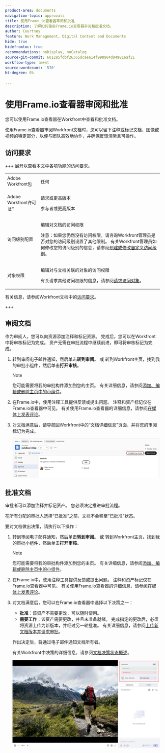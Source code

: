 ```yaml
---
product-area: documents
navigation-topic: approvals
title: 使用Frame.io查看器审阅和批准
description: 了解如何使用Frame.io查看器审阅和批准文档。
author: Courtney
feature: Work Management, Digital Content and Documents
hide: true
hidefromtoc: true
recommendations: noDisplay, noCatalog
source-git-commit: 601285fdbf26365dcaea14f990904d049816af21
workflow-type: tm+mt
source-wordcount: '570'
ht-degree: 0%

---
```



# 使用Frame.io查看器审阅和批准

您可以使用Frame.io查看器在Workfront中查看和批准文档。

使用Frame.io查看器审阅Workfront文档时，您可以留下注释或标记文档、图像或视频的特定部分，以便与团队高效地协作，并确保反馈清晰且可操作。

<!--For more information on the Frame.io integration with Workfront, see [Frame.io integration overview](/help/quicksilver/review-and-approve-work/native-integrations/frame-io/frame-int-overview.md).-->

## 访问要求

+++ 展开以查看本文中各项功能的访问要求。

<table style="table-layout:auto"> 
 <col> 
 </col> 
 <col> 
 </col> 
 <tbody> 
  <tr> 
   <td role="rowheader">Adobe Workfront包</td> 
   <td> <p> 任何</p> </td> 
  </tr> 
  <tr> 
   <td role="rowheader">Adobe Workfront许可证*</td> 
   <td> <p>请求或更高版本</p>
   <p>参与者或更高版本</p> </td> 
  </tr> 
  <tr data-mc-conditions=""> 
   <td role="rowheader">访问级别配置</td> 
   <td> <p>编辑对文档的访问权限</p> <p>注意：如果您仍然没有访问权限，请咨询Workfront管理员是否对您的访问级别设置了其他限制。 有关Workfront管理员如何修改您的访问级别的信息，请参阅<a href="/help/quicksilver/administration-and-setup/add-users/configure-and-grant-access/create-modify-access-levels.md" class="MCXref xref">创建或修改自定义访问级别</a>。</p> </td> 
  </tr> 
  <tr data-mc-conditions=""> 
   <td role="rowheader">对象权限</td> 
   <td> <p>编辑对与文档关联的对象的访问权限</p> <p>有关请求其他访问权限的信息，请参阅<a href="/help/quicksilver/workfront-basics/grant-and-request-access-to-objects/grant-and-request-access-to-objects.md" class="MCXref xref">请求访问对象</a>。</p> </td> 
  </tr> 
 </tbody> 
</table>

有关信息，请参阅Workfront文档中的[访问要求](/help/quicksilver/administration-and-setup/add-users/access-levels-and-object-permissions/access-level-requirements-in-documentation.md)。

+++

## 审阅文档

作为审阅人，您可以向资源添加注释和标记资源。 完成后，您可以在Workfront中将审核标记为完成。 资产无需在审批流程中继续前进，即可将审核标记为完成。

1. 转到审阅电子邮件通知，然后单击&#x200B;**转到审阅**。
或
转到Workfront主页，找到我的审批小组件，然后单击&#x200B;**打开审核**。

   >[!NOTE]
   > 
   >您可能需要将我的审批构件添加到您的主页。 有关详细信息，请参阅[添加、编辑或删除主页中的小组件](/help/quicksilver/workfront-basics/using-home/using-the-home-area/add-edit-remove-widgets-in-new-home.md)。

1. 在Frame.io中，使用注释工具提供反馈或提出问题。
注释和资产标记仅在Frame.io查看器中可见。 有关使用Frame.io查看器的详细信息，请参阅[在媒体上发表评论](https://help.frame.io/en/articles/9105251-commenting-on-your-media)。
1. 对文档满意后，请导航回Workfront中的“文档详细信息”页面，并将您的审阅标记为完成。

   ![标记审阅完成](assets/mark-review-complete.png)

## 批准文档

审批者可以添加注释并标记资产。 您必须决定推进审批流程。

在所有分配的审批人选择“已批准”之前，文档不会移至“已批准”状态。

要对文档做出决策，请执行以下操作：

1. 转到审阅电子邮件通知，然后单击&#x200B;**转到审阅**。
或
转到Workfront主页，找到我的审批小组件，然后单击&#x200B;**打开审核**。

   >[!NOTE]
   > 
   >您可能需要将我的审批构件添加到您的主页。 有关详细信息，请参阅[添加、编辑或删除主页中的小组件](/help/quicksilver/workfront-basics/using-home/using-the-home-area/add-edit-remove-widgets-in-new-home.md)。


1. 在Frame.io中，使用注释工具提供反馈或提出问题。
注释和资产标记仅在Frame.io查看器中可见。 有关使用Frame.io查看器的详细信息，请参阅[在媒体上发表评论](https://help.frame.io/en/articles/9105251-commenting-on-your-media)。
1. 对文档满意后，您可以在Frame.io查看器中选择以下决策之一：

   * **批准**：该资产不需要更改，可以随时使用。
   * **需要工作**：该资产需要更改，并且未准备就绪。 完成指定的更改后，必须将资源上传为新版本，并经过另一轮批准。 有关详细信息，请参阅[上传新文档版本并请求审批](/help/quicksilver/review-and-approve-work/document-reviews-and-approvals/manage-document-approvals/upload-new-doc-version.md)。<!--do they need to tell someone it was uploaded via comment tagging?-->

   作出决定后，将通过电子邮件通知文档所有者。

   有关Workfront中决策的详细信息，请参阅[文档决策状态概述](/help/quicksilver/review-and-approve-work/document-reviews-and-approvals/manage-document-approvals/document-approval-status.md)。

   ![帧查看器和决策](assets/make-decision-frame.png)



<!--is document owner the correct term?-->

